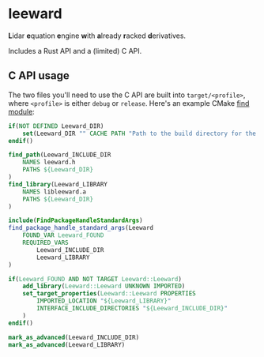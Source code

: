 # leeward

**L**idar **e**quation **e**ngine **w**ith **a**lready **r**acked **d**erivatives.

Includes a Rust API and a (limited) C API.

## C API usage

The two files you'll need to use the C API are built into `target/<profile>`, where `<profile>` is either `debug` or `release`.
Here's an example CMake [find module](https://cmake.org/cmake/help/v3.14/manual/cmake-developer.7.html#find-modules):

```cmake
if(NOT DEFINED Leeward_DIR)
    set(Leeward_DIR "" CACHE PATH "Path to the build directory for the desired profile (e.g. /path/to/leeward/ttarget/release)")
endif()

find_path(Leeward_INCLUDE_DIR
    NAMES leeward.h
    PATHS ${Leeward_DIR}
)
find_library(Leeward_LIBRARY
    NAMES libleeward.a
    PATHS ${Leeward_DIR}
)

include(FindPackageHandleStandardArgs)
find_package_handle_standard_args(Leeward
    FOUND_VAR Leeward_FOUND
    REQUIRED_VARS
        Leeward_INCLUDE_DIR
        Leeward_LIBRARY
)

if(Leeward_FOUND AND NOT TARGET Leeward::Leeward)
    add_library(Leeward::Leeward UNKNOWN IMPORTED)
    set_target_properties(Leeward::Leeward PROPERTIES
        IMPORTED_LOCATION "${Leeward_LIBRARY}"
        INTERFACE_INCLUDE_DIRECTORIES "${Leeward_INCLUDE_DIR}"
    )
endif()

mark_as_advanced(Leeward_INCLUDE_DIR)
mark_as_advanced(Leeward_LIBRARY)
```
